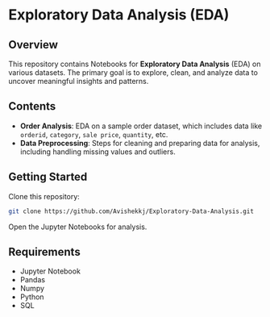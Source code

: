 
# Exploratory Data Analysis (EDA)

## Overview
This repository contains  Notebooks for **Exploratory Data Analysis** (EDA) on various datasets. The primary goal is to explore, clean, and analyze data to uncover meaningful insights and patterns.

## Contents
- **Order Analysis**: EDA on a sample order dataset, which includes data like `orderid`, `category`, `sale price`, `quantity`, etc. 
- **Data Preprocessing**: Steps for cleaning and preparing data for analysis, including handling missing values and outliers.
  
## Getting Started
Clone this repository:
```bash
git clone https://github.com/Avishekkj/Exploratory-Data-Analysis.git
```
Open the Jupyter Notebooks for analysis.

## Requirements
- Jupyter Notebook
- Pandas
- Numpy
- Python
- SQL

